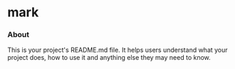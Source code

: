 mark
====

### About

This is your project's README.md file. It helps users understand what your
project does, how to use it and anything else they may need to know.